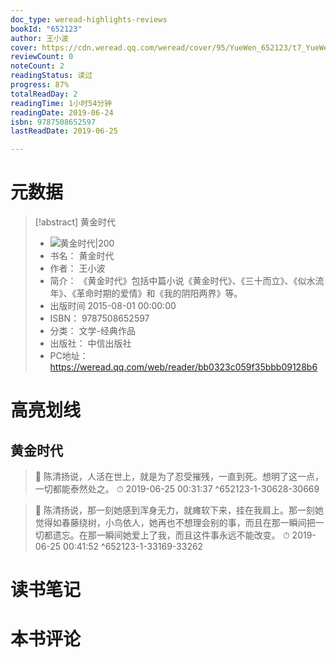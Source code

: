 ```yaml
---
doc_type: weread-highlights-reviews
bookId: "652123"
author: 王小波
cover: https://cdn.weread.qq.com/weread/cover/95/YueWen_652123/t7_YueWen_652123.jpg
reviewCount: 0
noteCount: 2
readingStatus: 读过
progress: 87%
totalReadDay: 2
readingTime: 1小时54分钟
readingDate: 2019-06-24
isbn: 9787508652597
lastReadDate: 2019-06-25

---
```

# 元数据
> [!abstract] 黄金时代
> - ![ 黄金时代|200](https://cdn.weread.qq.com/weread/cover/95/YueWen_652123/t7_YueWen_652123.jpg)
> - 书名： 黄金时代
> - 作者： 王小波
> - 简介： 《黄金时代》包括中篇小说《黄金时代》、《三十而立》、《似水流年》、《革命时期的爱情》和《我的阴阳两界》等。
> - 出版时间 2015-08-01 00:00:00
> - ISBN： 9787508652597
> - 分类： 文学-经典作品
> - 出版社： 中信出版社
> - PC地址：https://weread.qq.com/web/reader/bb0323c059f35bbb09128b6

# 高亮划线

## 黄金时代

> 📌 陈清扬说，人活在世上，就是为了忍受摧残，一直到死。想明了这一点，一切都能泰然处之。 
> ⏱ 2019-06-25 00:31:37 ^652123-1-30628-30669

> 📌 陈清扬说，那一刻她感到浑身无力，就瘫软下来，挂在我肩上。那一刻她觉得如春藤绕树，小鸟依人，她再也不想理会别的事，而且在那一瞬间把一切都遗忘。在那一瞬间她爱上了我，而且这件事永远不能改变。 
> ⏱ 2019-06-25 00:41:52 ^652123-1-33169-33262

# 读书笔记

# 本书评论
